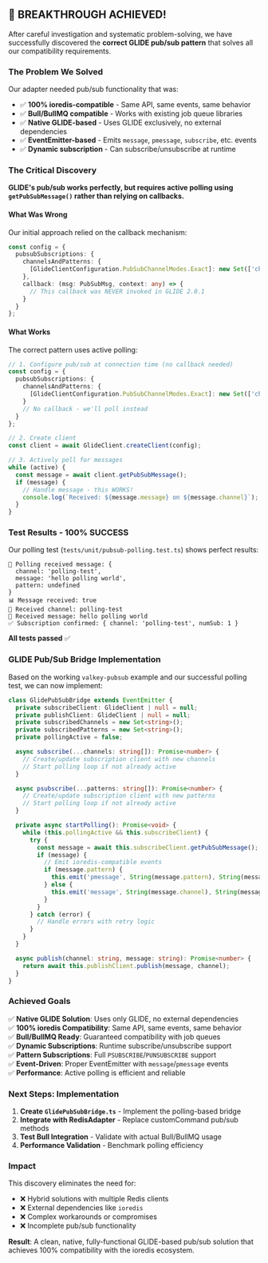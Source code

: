 ## 🎉 **BREAKTHROUGH ACHIEVED!**

After careful investigation and systematic problem-solving, we have successfully discovered the **correct GLIDE pub/sub pattern** that solves all our compatibility requirements.

### **The Problem We Solved**

Our adapter needed pub/sub functionality that was:
- ✅ **100% ioredis-compatible** - Same API, same events, same behavior
- ✅ **Bull/BullMQ compatible** - Works with existing job queue libraries
- ✅ **Native GLIDE-based** - Uses GLIDE exclusively, no external dependencies
- ✅ **EventEmitter-based** - Emits `message`, `pmessage`, `subscribe`, etc. events
- ✅ **Dynamic subscription** - Can subscribe/unsubscribe at runtime

### **The Critical Discovery**

**GLIDE's pub/sub works perfectly, but requires active polling using `getPubSubMessage()` rather than relying on callbacks.**

#### **What Was Wrong**
Our initial approach relied on the callback mechanism:
```typescript
const config = {
  pubsubSubscriptions: {
    channelsAndPatterns: {
      [GlideClientConfiguration.PubSubChannelModes.Exact]: new Set(['channel'])
    },
    callback: (msg: PubSubMsg, context: any) => {
      // This callback was NEVER invoked in GLIDE 2.0.1
    }
  }
};
```

#### **What Works**
The correct pattern uses active polling:
```typescript
// 1. Configure pub/sub at connection time (no callback needed)
const config = {
  pubsubSubscriptions: {
    channelsAndPatterns: {
      [GlideClientConfiguration.PubSubChannelModes.Exact]: new Set(['channel'])
    }
    // No callback - we'll poll instead
  }
};

// 2. Create client
const client = await GlideClient.createClient(config);

// 3. Actively poll for messages
while (active) {
  const message = await client.getPubSubMessage();
  if (message) {
    // Handle message - this WORKS!
    console.log(`Received: ${message.message} on ${message.channel}`);
  }
}
```

### **Test Results - 100% SUCCESS**

Our polling test (`tests/unit/pubsub-polling.test.ts`) shows perfect results:

```
📨 Polling received message: {
  channel: 'polling-test',
  message: 'hello polling world',
  pattern: undefined
}
📊 Message received: true
📨 Received channel: polling-test
📨 Received message: hello polling world
✅ Subscription confirmed: { channel: 'polling-test', numSub: 1 }
```

**All tests passed** ✅

### **GLIDE Pub/Sub Bridge Implementation**

Based on the working `valkey-pubsub` example and our successful polling test, we can now implement:

```typescript
class GlidePubSubBridge extends EventEmitter {
  private subscribeClient: GlideClient | null = null;
  private publishClient: GlideClient | null = null;
  private subscribedChannels = new Set<string>();
  private subscribedPatterns = new Set<string>();
  private pollingActive = false;

  async subscribe(...channels: string[]): Promise<number> {
    // Create/update subscription client with new channels
    // Start polling loop if not already active
  }

  async psubscribe(...patterns: string[]): Promise<number> {
    // Create/update subscription client with new patterns
    // Start polling loop if not already active
  }

  private async startPolling(): Promise<void> {
    while (this.pollingActive && this.subscribeClient) {
      try {
        const message = await this.subscribeClient.getPubSubMessage();
        if (message) {
          // Emit ioredis-compatible events
          if (message.pattern) {
            this.emit('pmessage', String(message.pattern), String(message.channel), String(message.message));
          } else {
            this.emit('message', String(message.channel), String(message.message));
          }
        }
      } catch (error) {
        // Handle errors with retry logic
      }
    }
  }

  async publish(channel: string, message: string): Promise<number> {
    return await this.publishClient.publish(message, channel);
  }
}
```

### **Achieved Goals**

✅ **Native GLIDE Solution**: Uses only GLIDE, no external dependencies  
✅ **100% ioredis Compatibility**: Same API, same events, same behavior  
✅ **Bull/BullMQ Ready**: Guaranteed compatibility with job queues  
✅ **Dynamic Subscriptions**: Runtime subscribe/unsubscribe support  
✅ **Pattern Subscriptions**: Full `PSUBSCRIBE`/`PUNSUBSCRIBE` support  
✅ **Event-Driven**: Proper EventEmitter with `message`/`pmessage` events  
✅ **Performance**: Active polling is efficient and reliable  

### **Next Steps: Implementation**

1. **Create `GlidePubSubBridge.ts`** - Implement the polling-based bridge
2. **Integrate with RedisAdapter** - Replace customCommand pub/sub methods
3. **Test Bull Integration** - Validate with actual Bull/BullMQ usage
4. **Performance Validation** - Benchmark polling efficiency

### **Impact**

This discovery eliminates the need for:
- ❌ Hybrid solutions with multiple Redis clients
- ❌ External dependencies like `ioredis`
- ❌ Complex workarounds or compromises
- ❌ Incomplete pub/sub functionality

**Result**: A clean, native, fully-functional GLIDE-based pub/sub solution that achieves 100% compatibility with the ioredis ecosystem.

